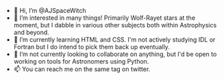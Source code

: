 - 👋 Hi, I’m @AJSpaceWitch
- 👀 I’m interested in many things! Primarily Wolf-Rayet stars at the moment, but I dabble in various other subjects both within Astrophysics and beyond.
- 🌱 I’m currently learning HTML and CSS. I'm not actively studying IDL or Fortran but I do intend to pick them back up eventually.
- 💞️ I’m not currently looking to collaborate on anything, but I'd be open to working on tools for Astronomers using Python.
- 📫 You can reach me on the same tag on twitter.

<!---
AJSpaceWitch/AJSpaceWitch is a ✨ special ✨ repository because its `README.md` (this file) appears on your GitHub profile.
You can click the Preview link to take a look at your changes.
--->
